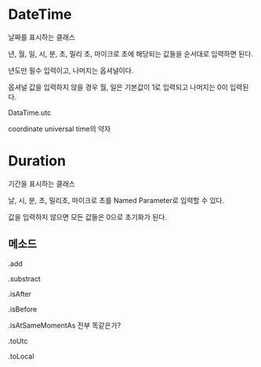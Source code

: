 # DateTime

날짜를 표시하는 클래스

년, 월, 일, 시, 분, 초, 밀리 초, 마이크로 초에 해당되는 값들을 순서대로 입력하면 된다.

년도만 필수 입력이고, 나머지는 옵셔널이다.

옵셔널 값을 입력하지 않을 경우 월, 일은 기본값이 1로 입력되고 나머지는 0이 입력된다.

DataTime.utc

coordinate universal time의 약자

# Duration

기간을 표시하는 클래스

날, 시, 분, 초, 밀리초, 마이크로 초를 Named Parameter로 입력할 수 있다.

값을 입력하지 않으면 모든 값들은 0으로 초기화가 된다.

## 메소드

.add

.substract

.isAfter

.isBefore

.isAtSameMomentAs 전부 똑같은가?

.toUtc

.toLocal
